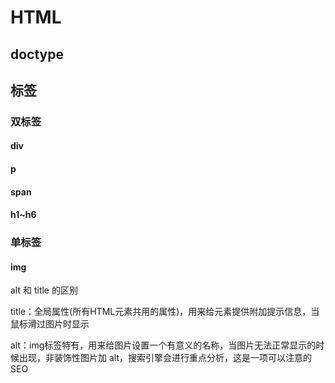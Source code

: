 #  HTML

## doctype



## 标签

### 双标签

#### div

#### p

#### span

#### h1~h6



### 单标签

#### img

alt 和 title 的区别

title：全局属性(所有HTML元素共用的属性)，用来给元素提供附加提示信息，当鼠标滑过图片时显示

alt：img标签特有，用来给图片设置一个有意义的名称，当图片无法正常显示的时候出现，非装饰性图片加 alt，搜索引擎会进行重点分析，这是一项可以注意的SEO
























